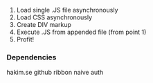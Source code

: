 1. Load single .JS file asynchronously
2. Load CSS asynchronously
3. Create DIV markup
4. Execute .JS from appended file (from point 1)
5. Profit!

### Dependencies
hakim.se github ribbon
naive auth